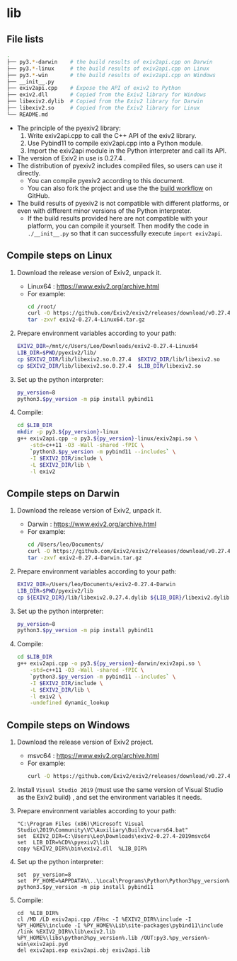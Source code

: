# lib

## File lists

```sh
.
├── py3.*-darwin    # the build results of exiv2api.cpp on Darwin
├── py3.*-linux     # the build results of exiv2api.cpp on Linux
├── py3.*-win       # the build results of exiv2api.cpp on Windows
├── __init__.py
├── exiv2api.cpp    # Expose the API of exiv2 to Python
├── exiv2.dll       # Copied from the Exiv2 library for Windows
├── libexiv2.dylib  # Copied from the Exiv2 library for Darwin
├── libexiv2.so     # Copied from the Exiv2 library for Linux
└── README.md
```
- The principle of the pyexiv2 library:
  1. Write exiv2api.cpp to call the C++ API of the exiv2 library.
  2. Use Pybind11 to compile exiv2api.cpp into a Python module.
  3. Import the exiv2api module in the Python interpreter and call its API.
- The version of Exiv2 in use is 0.27.4 .
- The distribution of pyexiv2 includes compiled files, so users can use it directly.
  - You can compile pyexiv2 according to this document.
  - You can also fork the project and use the the [build workflow](../../.github/workflows/build.yml) on GitHub.
- The build results of pyexiv2 is not compatible with different platforms, or even with different minor versions of the Python interpreter.
  - If the build results provided here are not compatible with your platform, you can compile it yourself. Then modify the code in `./__init__.py` so that it can successfully execute `import exiv2api`.

## Compile steps on Linux

1. Download the release version of Exiv2, unpack it.
    - Linux64 : <https://www.exiv2.org/archive.html>
    - For example:
        ```sh
        cd /root/
        curl -O https://github.com/Exiv2/exiv2/releases/download/v0.27.4/exiv2-0.27.4-Linux64.tar.gz
        tar -zxvf exiv2-0.27.4-Linux64.tar.gz
        ```

2. Prepare environment variables according to your path:
    ```sh
    EXIV2_DIR=/mnt/c/Users/Leo/Downloads/exiv2-0.27.4-Linux64
    LIB_DIR=$PWD/pyexiv2/lib/
    cp $EXIV2_DIR/lib/libexiv2.so.0.27.4  $EXIV2_DIR/lib/libexiv2.so
    cp $EXIV2_DIR/lib/libexiv2.so.0.27.4  $LIB_DIR/libexiv2.so
    ```

3. Set up the python interpreter:
    ```sh
    py_version=8
    python3.$py_version -m pip install pybind11
    ```

4. Compile:
    ```sh
    cd $LIB_DIR
    mkdir -p py3.${py_version}-linux
    g++ exiv2api.cpp -o py3.${py_version}-linux/exiv2api.so \
        -std=c++11 -O3 -Wall -shared -fPIC \
        `python3.$py_version -m pybind11 --includes` \
        -I $EXIV2_DIR/include \
        -L $EXIV2_DIR/lib \
        -l exiv2
    ```

## Compile steps on Darwin

1. Download the release version of Exiv2, unpack it.
    - Darwin : <https://www.exiv2.org/archive.html>
    - For example:
        ```sh
        cd /Users/leo/Documents/
        curl -O https://github.com/Exiv2/exiv2/releases/download/v0.27.4/exiv2-0.27.4-Darwin.tar.gz
        tar -zxvf exiv2-0.27.4-Darwin.tar.gz
        ```

2. Prepare environment variables according to your path:
    ```sh
    EXIV2_DIR=/Users/leo/Documents/exiv2-0.27.4-Darwin
    LIB_DIR=$PWD/pyexiv2/lib
    cp ${EXIV2_DIR}/lib/libexiv2.0.27.4.dylib ${LIB_DIR}/libexiv2.dylib
    ```

3. Set up the python interpreter:
    ```sh
    py_version=8
    python3.$py_version -m pip install pybind11
    ```

4. Compile:
    ```sh
    cd $LIB_DIR
    g++ exiv2api.cpp -o py3.${py_version}-darwin/exiv2api.so \
        -std=c++11 -O3 -Wall -shared -fPIC \
        `python3.$py_version -m pybind11 --includes` \
        -I $EXIV2_DIR/include \
        -L $EXIV2_DIR/lib \
        -l exiv2 \
        -undefined dynamic_lookup
    ```

## Compile steps on Windows

1. Download the release version of Exiv2 project.
    - msvc64 : <https://www.exiv2.org/archive.html>
    - For example:
        ```sh
        curl -O https://github.com/Exiv2/exiv2/releases/download/v0.27.4/exiv2-0.27.4-2019msvc64.zip
        ```

2. Install `Visual Studio 2019` (must use the same version of Visual Studio as the Exiv2 build) , and set the environment variables it needs.

3. Prepare environment variables according to your path:
    ```batch
    "C:\Program Files (x86)\Microsoft Visual Studio\2019\Community\VC\Auxiliary\Build\vcvars64.bat"
    set  EXIV2_DIR=C:\Users\Leo\Downloads\exiv2-0.27.4-2019msvc64
    set  LIB_DIR=%CD%\pyexiv2\lib
    copy %EXIV2_DIR%\bin\exiv2.dll  %LIB_DIR%
    ```

4. Set up the python interpreter:
    ```batch
    set  py_version=8
    set  PY_HOME=%APPDATA%\..\Local\Programs\Python\Python3%py_version%
    python3.$py_version -m pip install pybind11
    ```

5. Compile:
    ```batch
    cd  %LIB_DIR%
    cl /MD /LD exiv2api.cpp /EHsc -I %EXIV2_DIR%\include -I %PY_HOME%\include -I %PY_HOME%\Lib\site-packages\pybind11\include /link %EXIV2_DIR%\lib\exiv2.lib %PY_HOME%\libs\python3%py_version%.lib /OUT:py3.%py_version%-win\exiv2api.pyd
    del exiv2api.exp exiv2api.obj exiv2api.lib
    ```
